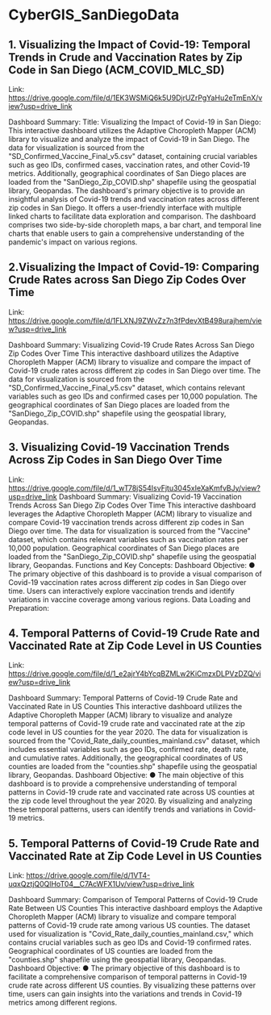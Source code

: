 # CyberGIS_SanDiegoData

## 1. Visualizing the Impact of Covid-19: Temporal Trends in Crude and Vaccination Rates by Zip Code in San Diego (ACM_COVID_MLC_SD)
Link:
https://drive.google.com/file/d/1EK3WSMiQ6k5U9DjrUZrPgYaHu2eTmEnX/view?usp=drive_link

Dashboard Summary:
Title: Visualizing the Impact of Covid-19 in San Diego:
This interactive dashboard utilizes the Adaptive Choropleth Mapper (ACM) library to visualize and analyze the impact of Covid-19 in San Diego. The data for visualization is sourced from the "SD_Confirmed_Vaccine_Final_v5.csv" dataset, containing crucial variables such as geo IDs, confirmed cases, vaccination rates, and other Covid-19 metrics. Additionally, geographical coordinates of San Diego places are loaded from the "SanDiego_Zip_COVID.shp" shapefile using the geospatial library, Geopandas.
The dashboard's primary objective is to provide an insightful analysis of Covid-19 trends and vaccination rates across different zip codes in San Diego. It offers a user-friendly interface with multiple linked charts to facilitate data exploration and comparison. The dashboard comprises two side-by-side choropleth maps, a bar chart, and temporal line charts that enable users to gain a comprehensive understanding of the pandemic's impact on various regions.

## 2.Visualizing the Impact of Covid-19: Comparing Crude Rates across San Diego Zip Codes Over Time

Link:
https://drive.google.com/file/d/1FLXNJ9ZWvZz7n3fPdevXtB498urajhem/view?usp=drive_link

Dashboard Summary: Visualizing Covid-19 Crude Rates Across San Diego Zip Codes Over Time
This interactive dashboard utilizes the Adaptive Choropleth Mapper (ACM) library to visualize and compare the impact of Covid-19 crude rates across different zip codes in San Diego over time. The data for visualization is sourced from the "SD_Confirmed_Vaccine_Final_v5.csv" dataset, which contains relevant variables such as geo IDs and confirmed cases per 10,000 population. The geographical coordinates of San Diego places are loaded from the "SanDiego_Zip_COVID.shp" shapefile using the geospatial library, Geopandas.

## 3. Visualizing Covid-19 Vaccination Trends Across Zip Codes in San Diego Over Time
Link: https://drive.google.com/file/d/1_wT78jS54IsvFjtu3045xIeXaKmfvBJy/view?usp=drive_link Dashboard Summary: Visualizing Covid-19 Vaccination Trends Across San Diego Zip Codes Over
Time
This interactive dashboard leverages the Adaptive Choropleth Mapper (ACM) library to visualize and compare Covid-19 vaccination trends across different zip codes in San Diego over time. The data for visualization is sourced from the "Vaccine" dataset, which contains relevant variables such as vaccination rates per 10,000 population. Geographical coordinates of San Diego places are loaded from the "SanDiego_Zip_COVID.shp" shapefile using the geospatial library, Geopandas.
Functions and Key Concepts:
Dashboard Objective:
● The primary objective of this dashboard is to provide a visual comparison of
Covid-19 vaccination rates across different zip codes in San Diego over time. Users can interactively explore vaccination trends and identify variations in vaccine coverage among various regions.
Data Loading and Preparation:

## 4. Temporal Patterns of Covid-19 Crude Rate and Vaccinated Rate at Zip Code Level in US Counties
Link: https://drive.google.com/file/d/1_e2ajrY4bYcqBZMLw2KiCmzxDLPVzDZQ/view?usp=drive_link
 
 Dashboard Summary: Temporal Patterns of Covid-19 Crude Rate and Vaccinated Rate in US Counties
This interactive dashboard utilizes the Adaptive Choropleth Mapper (ACM) library to visualize and analyze temporal patterns of Covid-19 crude rate and vaccinated rate at the zip code level in US counties for the year 2020. The data for visualization is sourced from the "Covid_Rate_daily_counties_mainland.csv" dataset, which includes essential variables such as geo IDs, confirmed rate, death rate, and cumulative rates. Additionally, the geographical coordinates of US counties are loaded from the "counties.shp" shapefile using the geospatial library, Geopandas.
Dashboard Objective:
● The main objective of this dashboard is to provide a comprehensive understanding of temporal patterns in Covid-19 crude rate and vaccinated rate across US counties at the zip code level throughout the year 2020. By visualizing and analyzing these temporal patterns, users can identify trends and variations in Covid-19 metrics.


## 5. Temporal Patterns of Covid-19 Crude Rate and Vaccinated Rate at Zip Code Level in US Counties
Link: https://drive.google.com/file/d/1VT4-uqxQztjQ0QlHoT04__C7AcWFX1Uv/view?usp=drive_link
 
 Dashboard Summary: Comparison of Temporal Patterns of Covid-19 Crude Rate Between US Counties
This interactive dashboard employs the Adaptive Choropleth Mapper (ACM) library to visualize and compare temporal patterns of Covid-19 crude rate among various US counties. The dataset used for visualization is "Covid_Rate_daily_counties_mainland.csv," which contains crucial variables such as geo IDs and Covid-19 confirmed rates. Geographical coordinates of US counties are loaded from the "counties.shp" shapefile using the geospatial library, Geopandas.
Dashboard Objective:
● The primary objective of this dashboard is to facilitate a comprehensive
comparison of temporal patterns in Covid-19 crude rate across different US counties. By visualizing these patterns over time, users can gain insights into the variations and trends in Covid-19 metrics among different regions.

